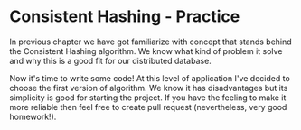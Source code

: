# Consistent Hashing - Practice

In previous chapter we have got familiarize with concept that stands behind the Consistent Hashing algorithm. We know what kind of problem it solve and why this is a good fit for our distributed database. 

Now it's time to write some code!
At this level of application I've decided to choose the first version of algorithm. We know it has disadvantages but its simplicity is good for starting the project. If you have the feeling to make it more reliable then feel free to create pull request (nevertheless, very good homework!).

